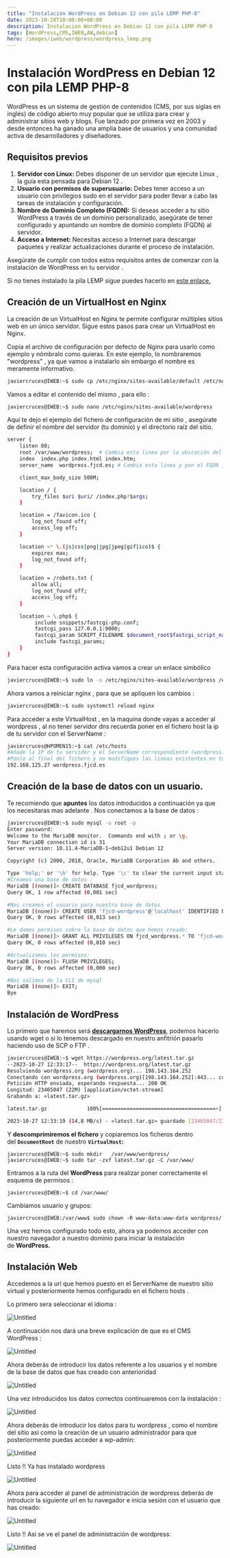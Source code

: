 ```yaml
---
title: "Instalación WordPress en Debian 12 con pila LEMP PHP-8"
date: 2023-10-28T10:00:00+00:00
description: Instalación WordPress en Debian 12 con pila LEMP PHP-8
tags: [WordPress,CMS,IWEB,AW,debian]
hero: /images/iweb/wordpress/wordpress_lemp.png
---
```



# Instalación WordPress en Debian 12 con pila LEMP PHP-8

WordPress es un sistema de gestión de contenidos (CMS, por sus siglas en inglés) de código abierto muy popular que se utiliza para crear y administrar sitios web y blogs. Fue lanzado por primera vez en 2003 y desde entonces ha ganado una amplia base de usuarios y una comunidad activa de desarrolladores y diseñadores.


## Requisitos previos

1. **Servidor con Linux:** Debes disponer de un servidor que ejecute Linux , la guía esta pensada para Debian 12 .
2. **Usuario con permisos de superusuario:** Debes tener acceso a un usuario con privilegios sudo en el servidor para poder llevar a cabo las tareas de instalación y configuración.
3. **Nombre de Dominio Completo (FQDN):** Si deseas acceder a tu sitio WordPress a través de un dominio personalizado, asegúrate de tener configurado y apuntando un nombre de dominio completo (FQDN) al servidor.
4. **Acceso a Internet:** Necesitas acceso a Internet para descargar paquetes y realizar actualizaciones durante el proceso de instalación.

Asegúrate de cumplir con todos estos requisitos antes de comenzar con la instalación de WordPress en tu servidor .

Si no tienes instalado la pila LEMP sigue puedes hacerlo en [este enlace.](https://www.javiercd.es/posts/iaw/lemp/lemp/)


## Creación de un VirtualHost en Nginx

La creación de un VirtualHost en Nginx te permite configurar múltiples sitios web en un único servidor. Sigue estos pasos para crear un VirtualHost en Nginx.

Copia el archivo de configuración por defecto de Nginx para usarlo como ejemplo y nómbralo como quieras. En este ejemplo, lo nombraremos "wordpress" , ya que vamos a instalarlo sin embargo el nombre es meramente informativo.

```bash
javiercruces@IWEB:~$ sudo cp /etc/nginx/sites-available/default /etc/nginx/sites-available/wordpress
```

Vamos a editar el contenido del mismo , para ello  : 

```bash
javiercruces@IWEB:~$ sudo nano /etc/nginx/sites-available/wordpress
```

Aquí te dejo el ejemplo del fichero de configuración de mi sitio , asegúrate de definir el nombre del servidor (tu dominio) y el directorio raíz del sitio.

```bash
server {
    listen 80;
    root /var/www/wordpress;  # Cambia esta linea por la ubicación del directorio root de tu wordpress
    index  index.php index.html index.htm;
    server_name  wordpress.fjcd.es; # Cambia esta linea y pon el FQDN , a traves de este accederás a tu wordpress 

    client_max_body_size 500M;

    location / {
        try_files $uri $uri/ /index.php?$args;
    }

    location = /favicon.ico {
        log_not_found off;
        access_log off;
    }

    location ~* \.(js|css|png|jpg|jpeg|gif|ico)$ {
        expires max;
        log_not_found off;
    }

    location = /robots.txt {
        allow all;
        log_not_found off;
        access_log off;
    }

    location ~ \.php$ {
         include snippets/fastcgi-php.conf;
         fastcgi_pass 127.0.0.1:9000;
         fastcgi_param SCRIPT_FILENAME $document_root$fastcgi_script_name;
         include fastcgi_params;
    }
}

```

Para hacer esta configuración activa vamos a crear un enlace simbólico 

```bash
javiercruces@IWEB:~$ sudo ln -s /etc/nginx/sites-available/wordpress /etc/nginx/sites-enabled/
```
Ahora vamos a reiniciar nginx , para que se apliquen los cambios :

```bash
javiercruces@IWEB:~$ sudo systemctl reload nginx
```



Para acceder a este VirtualHost , en la maquina donde vayas a acceder al wordpress , al no tener servidor dns recuerda poner en el fichero host la ip de tu servidor con el ServerName :

```bash
javiercruces@HPOMEN15:~$ cat /etc/hosts 
#Añade la IP de tu servidor y el ServerName correspondiente (wordpress.fjcd.es)
#Ponlo al final del fichero y no modifiques las lineas existentes en tu fichero
192.168.125.27 wordpress.fjcd.es
```

## Creación de la base de datos con un usuario.

Te recomiendo que **apuntes** los datos introducidos a continuación ya que los necesitaras mas adelante .
Nos conectamos a la base de datos :
```bash
javiercruces@IWEB:~$ sudo mysql -u root -p
Enter password: 
Welcome to the MariaDB monitor.  Commands end with ; or \g.
Your MariaDB connection id is 31
Server version: 10.11.4-MariaDB-1~deb12u1 Debian 12

Copyright (c) 2000, 2018, Oracle, MariaDB Corporation Ab and others.

Type 'help;' or '\h' for help. Type '\c' to clear the current input statement.
#Creamos una base de datos :
MariaDB [(none)]> CREATE DATABASE fjcd_wordpress;
Query OK, 1 row affected (0,001 sec)

#Nos creamos el usuario para nuestra base de datos
MariaDB [(none)]> CREATE USER 'fjcd-wordpress'@'localhost' IDENTIFIED BY 'tu_contraseña';
Query OK, 0 rows affected (0,013 sec)

#Le damos permisos sobre la base de datos que hemos creado:
MariaDB [(none)]> GRANT ALL PRIVILEGES ON fjcd_wordpress.* TO 'fjcd-wordpress'@'localhost';
Query OK, 0 rows affected (0,010 sec)

#Actualizamos los permisos:
MariaDB [(none)]> FLUSH PRIVILEGES;
Query OK, 0 rows affected (0,000 sec)

#Nos salimos de la CLI de mysql
MariaDB [(none)]> EXIT;
Bye
```


## **Instalación de WordPress**

Lo primero que haremos será **[descargarnos WordPress](https://wordpress.org/download/?ref=voidnull.es)**, podemos hacerlo usando wget o si lo tenemos descargado en nuestro anfitrión pasarlo haciendo uso de SCP o FTP .

```bash
javiercruces@IWEB:~$ wget https://wordpress.org/latest.tar.gz
--2023-10-27 12:33:17--  https://wordpress.org/latest.tar.gz
Resolviendo wordpress.org (wordpress.org)... 198.143.164.252
Conectando con wordpress.org (wordpress.org)[198.143.164.252]:443... conectado.
Petición HTTP enviada, esperando respuesta... 200 OK
Longitud: 23465047 (22M) [application/octet-stream]
Grabando a: «latest.tar.gz»

latest.tar.gz             100%[=====================================>]  22,38M  14,8MB/s    en 1,5s    

2023-10-27 12:33:19 (14,8 MB/s) - «latest.tar.gz» guardado [23465047/23465047]
```

Y **descomprimiremos el fichero** y copiaremos los ficheros dentro del **`DocumentRoot`** de nuestro **`VirtualHost`:**

```
javiercruces@IWEB:~$ sudo mkdir   /var/www/wordpress/
javiercruces@IWEB:~$ sudo tar -zxf latest.tar.gz -C /var/www/
```

Entramos a la ruta del **WordPress** para realizar poner correctamente el esquema de permisos :

```
javiercruces@IWEB:~$ cd /var/www/
```

Cambiamos usuario y grupos:

```
javiercruces@IWEB:/var/www$ sudo chown -R www-data:www-data wordpress/
```

<!-- Y ponemos los permisos correctos a WordPress:

```
find . -type d -exec chmod 755 {} \;
find . -type f -exec chmod 644 {} \;

``` -->

Una vez hemos configurado todo esto, ahora ya podemos acceder con nuestro navegador a nuestro dominio para iniciar la instalación de **WordPress.**

## Instalación Web

Accedemos a la url que hemos puesto en el ServerName de nuestro sitio virtual y posteriormente hemos configurado en el fichero hosts .

Lo primero sera seleccionar el idioma :

![Untitled](/iaw/wordpress_lemp/img/Untitled.png)

A continuación nos dará una breve explicación de que es el CMS WordPress :

![Untitled](/iaw/wordpress_lemp/img/Untitled%201.png)

Ahora deberás de introducir los datos referente a los usuarios y el nombre de la base de datos que has creado con anterioridad 

![Untitled](/iaw/wordpress_lemp/img/Untitled%202.png)

Una vez introducidos los datos correctos continuaremos con la instalación :

![Untitled](/iaw/wordpress_lemp/img/Untitled%203.png)

Ahora deberás de introducir los datos para tu wordpress , como el nombre del sitio asi como la creación de un usuario administrador para que posteriormente puedas acceder a wp-admin:

![Untitled](/iaw/wordpress_lemp/img/Untitled%204.png)

Listo !! Ya has instalado wordpress

![Untitled](/iaw/wordpress_lemp/img/Untitled%205.png)

Ahora para acceder al panel de administración de wordpress deberás de introducir la siguiente url en tu navegador e inicia sesión con el usuario que has creado:

![Untitled](/iaw/wordpress_lemp/img/Untitled%206.png)

Listo !! Asi se ve el panel de administración de wordpress:

![Untitled](/iaw/wordpress_lemp/img/Untitled%207.png)